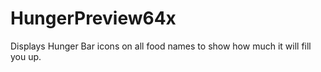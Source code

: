 # HungerPreview64x
Displays Hunger Bar icons on all food names to show how much it will fill you up.
